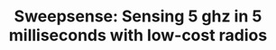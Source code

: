 ---
layout: publication
title: 'Sweepsense: Sensing 5 ghz in 5 milliseconds with low-cost radios'
short_title: 'Sweepsense: Sensing 5 ghz in 5 milliseconds with low-cost radios'
authors: Y Guddeti, R Subbaraman, M Khazraee, A Schulman, D Bharadia,
conference: NSDI 2020 -- Acceptance rate 12.5% (30 papers accepted out of 240 submitted)
confurl: https://doi.org/10.1145/2486001
paper: /files/papers/sweepsense.pdf
extra: <a href="https://scholar.google.com/scholar?oi=bibs\&amp;hl=en\&amp;cites=14234708084808496076">10
  cites</a>
tags: Uncategorized
---